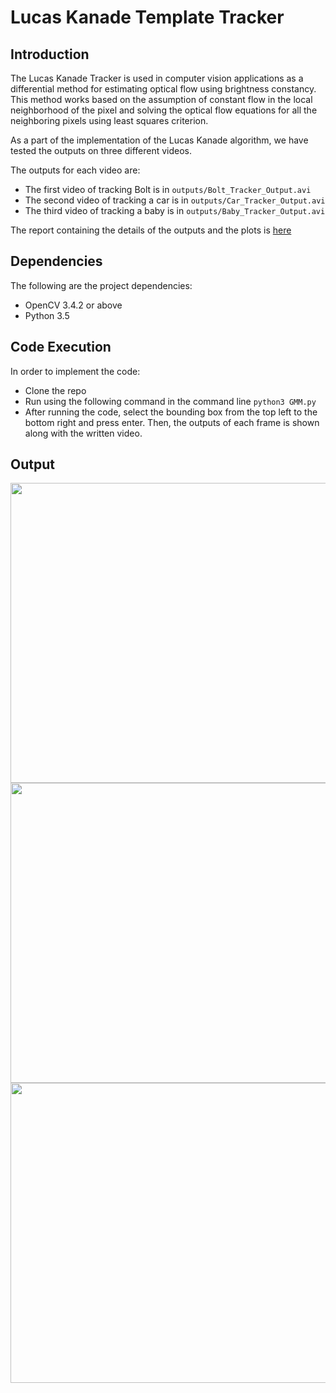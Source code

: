 # Lucas Kanade Template Tracker

## Introduction 

The Lucas Kanade Tracker is used in computer vision applications as a differential method for estimating optical flow using brightness constancy. This method
works based on the assumption of constant flow in the local neighborhood of the pixel and solving the optical flow equations for all the neighboring pixels using
least squares criterion.

As a part of the implementation of the Lucas Kanade algorithm, we have tested the outputs on three different videos.

The outputs for each video are:
- The first video of tracking Bolt is in ``outputs/Bolt_Tracker_Output.avi``
- The second video of tracking a car is in ``outputs/Car_Tracker_Output.avi``
- The third video of tracking a baby is in ``outputs/Baby_Tracker_Output.avi``


The report containing the details of the outputs and the plots is [here](https://github.com/kmushty/Lucas_Kanade_Tracker/blob/main/Report.pdf) 


## Dependencies

The following are the project dependencies:
- OpenCV 3.4.2 or above
- Python 3.5

## Code Execution

In order to implement the code:
- Clone the repo
- Run using the following command in the command line ``python3 GMM.py``
- After running the code, select the bounding box from the top left to the bottom right and press enter. Then, the outputs of each frame is shown along with the written video.

## Output 

<img src="LKtracker1.png" width="640" height="480">

<img src="LKtracker2.png" width="640" height="480">

<img src="LKtracker3.png" width="640" height="480">

